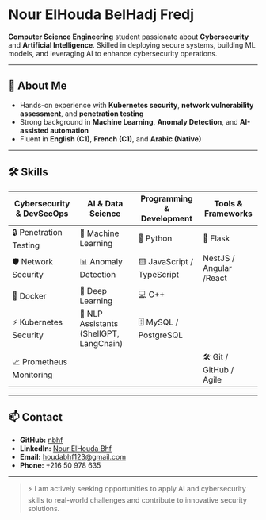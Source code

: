 # Nour ElHouda BelHadj Fredj

**Computer Science Engineering** student passionate about **Cybersecurity** and **Artificial Intelligence**. Skilled in deploying secure systems, building ML models, and leveraging AI to enhance cybersecurity operations.  

---

## 🔹 About Me
- Hands-on experience with **Kubernetes security**, **network vulnerability assessment**, and **penetration testing**  
- Strong background in **Machine Learning**, **Anomaly Detection**, and **AI-assisted automation**  
- Fluent in **English (C1)**, **French (C1)**, and **Arabic (Native)**  

---

## 🛠️ Skills

| Cybersecurity & DevSecOps | AI & Data Science | Programming & Development | Tools & Frameworks |
|----------------------------|-----------------|--------------------------|------------------|
| 🔒 Penetration Testing     | 🤖 Machine Learning | 🐍 Python              |  🐍 Flask   |
| 🛡️ Network Security       | 📊 Anomaly Detection |   🟨 JavaScript / TypeScript                | NestJS / Angular /React    |
| 🐙 Docker                 | 🧠 Deep Learning   |💻 C++ |     |
| ⚡ Kubernetes Security   | 📝 NLP Assistants (ShellGPT, LangChain) |🗄️ MySQL / PostgreSQL |  |
| 📈 Prometheus Monitoring                            |                 |                          | 🛠️ Git / GitHub / Agile|

---

## 📫 Contact
- **GitHub:** [nbhf](https://github.com/nbhf)  
- **LinkedIn:** [Nour ElHouda Bhf](https://www.linkedin.com/in/nour-elhouda-bhf/)  
- **Email:** houdabhf123@gmail.com  
- **Phone:** +216 50 978 635  

---

> ⚡ I am actively seeking opportunities to apply AI and cybersecurity skills to real-world challenges and contribute to innovative security solutions.
